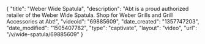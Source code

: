 {
    "title": "Weber Wide Spatula",
    "description": "Abt is a proud authorized retailer of the Weber Wide Spatula. Shop for Weber Grills and Grill Accessories at Abt!",
    "videoid": "69885609",
    "date_created": "1357747203",
    "date_modified": "1505407782",
    "type": "captivate",
    "layout": "video",
    "url": "\/v\/wide-spatula\/69885609"
}